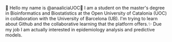 👋 Hello my name is @anaaliciaUOC🌱
I am a student on the master's degree in Bioinformatics and Biostatistics at the Open University of Catalonia (UOC) in collaboration with the University of Barcelona (UB). I'm trying to learn about Github and the collaborative learning that the platform offers.✨
Due my job I am actually interested in epidemiology analysis and predictive models. 

<!---
anaaliciaUOC/anaaliciaUOC is a ✨ special ✨ repository because its `README.md` (this file) appears on your GitHub profile.
You can click the Preview link to take a look at your changes.
--->

